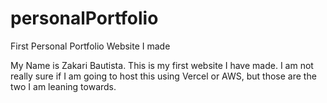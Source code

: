 # personalPortfolio
First Personal Portfolio Website I made

My Name is Zakari Bautista. This is my first website I have made. I am not really sure if I am going to host this using Vercel or AWS, but those are the two I am leaning towards.
